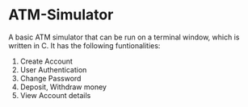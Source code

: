 # ATM-Simulator
A basic ATM simulator that can be run on a terminal window, which is written in C. It has the following funtionalities:
1. Create Account
2. User Authentication
3. Change Password
4. Deposit, Withdraw money
5. View Account details
